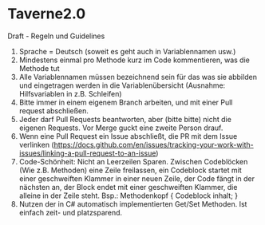 # Taverne2.0
Draft - Regeln und Guidelines
1. Sprache = Deutsch (soweit es geht auch in Variablennamen usw.)
2. Mindestens einmal pro Methode kurz im Code kommentieren, was die Methode tut
3. Alle Variablennamen müssen bezeichnend sein für das was sie abbilden und eingetragen werden in die Variablenübersicht (Ausnahme: Hilfsvariablen in z.B. Schleifen)
4. Bitte immer in einem eigenem Branch arbeiten, und mit einer Pull request abschließen.
5. Jeder darf Pull Requests beantworten, aber (bitte bitte) nicht die eigenen Requests. Vor Merge guckt eine zweite Person drauf.
6. Wenn eine Pull Request ein Issue abschließt, die PR mit dem Issue verlinken (https://docs.github.com/en/issues/tracking-your-work-with-issues/linking-a-pull-request-to-an-issue)
7. Code-Schönheit: Nicht an Leerzeilen Sparen. Zwischen Codeblöcken (Wie z.B. Methoden) eine Zeile freilassen, ein Codeblock startet mit einer geschweiften Klammer in einer neuen Zeile, der Code fängt in der nächsten an, der Block endet mit einer geschweiften Klammer, die alleine in der Zeile steht.
  Bsp.:
  Methodenkopf
  {
  Codeblock inhalt;
  }
8. Nutzen der in C# automatisch implementierten Get/Set Methoden. Ist einfach zeit- und platzsparend.
